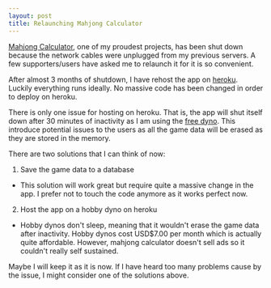```yaml
---
layout: post
title: Relaunching Mahjong Calculator
---
```


[Mahjong Calculator](http://mahjongcalculator.ycmjason.com), one of my proudest projects, has been shut down because the network cables were unplugged from my previous servers. A few supporters/users have asked me to relaunch it for it is so convenient.

After almost 3 months of shutdown, I have rehost the app on [heroku](https://heroku.com). Luckily everything runs ideally. No massive code has been changed in order to deploy on heroku.

There is only one issue for hosting on heroku. That is, the app will shut itself down after 30 minutes of inactivity as I am using the [free dyno](https://devcenter.heroku.com/articles/dyno-types). This introduce potential issues to the users as all the game data will be erased as they are stored in the memory. 

There are two solutions that I can think of now:

1. Save the game data to a database
  - This solution will work great but require quite a massive change in the app. I prefer not to touch the code anymore as it works perfect now.
2. Host the app on a hobby dyno on heroku
  - Hobby dynos don't sleep, meaning that it wouldn't erase the game data after inactivity. Hobby dynos cost USD$7.00 per month which is actually quite affordable. However, mahjong calculator doesn't sell ads so it couldn't really self sustained.

Maybe I will keep it as it is now. If I have heard too many problems cause by the issue, I might consider one of the solutions above.
